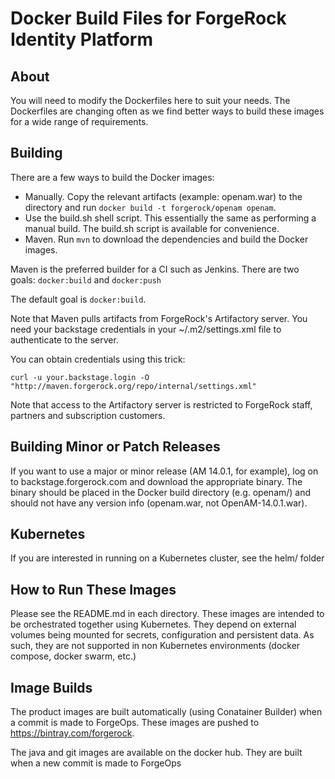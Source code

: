 # Docker Build Files for ForgeRock Identity Platform

## About

You will need to modify the Dockerfiles here to suit your needs. The Dockerfiles
are changing often as we find better ways to build these images for a wide range
 of requirements. 


## Building

There are a few ways to build the Docker images:

* Manually. Copy the relevant artifacts (example: openam.war) to the directory
and run ```docker build -t forgerock/openam openam```.
* Use the build.sh shell script. This essentially the same as 
performing a manual build. The build.sh script
is available for convenience. 
* Maven. Run  ``mvn`` to download the dependencies and build the Docker images.

Maven is the preferred builder for a CI such as Jenkins. There are two goals:
`docker:build` and  `docker:push`

The default goal is `docker:build`.

Note that Maven pulls artifacts from ForgeRock's Artifactory server. You need
your backstage credentials in your ~/.m2/settings.xml file to authenticate to the server.  

You can obtain credentials using this trick:
```
curl -u your.backstage.login -O "http://maven.forgerock.org/repo/internal/settings.xml" 
```
Note that access to the Artifactory server is restricted to ForgeRock staff, partners and subscription customers.


## Building Minor or Patch Releases

If you want to use a major or minor release (AM 14.0.1, for example), log on to
backstage.forgerock.com and download the appropriate binary. The binary should be
placed in the Docker build directory (e.g. openam/) and should not have any
version info (openam.war, not OpenAM-14.0.1.war).

## Kubernetes

If you are interested in running on a Kubernetes cluster, see the helm/ folder

## How to Run These Images

Please see the README.md in each directory. These images are intended to be
orchestrated together using Kubernetes. They depend on external volumes being
mounted for secrets, configuration and persistent data. As such, they are not supported in non Kubernetes environments (docker compose, docker swarm, etc.)


## Image Builds

The product images are built automatically (using Conatainer Builder) when a commit is made to ForgeOps. These images are pushed to https://bintray.com/forgerock.


The java and git images are available on the docker hub. They are built when a new commit is made to ForgeOps
